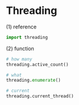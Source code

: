 # Threading

(1) reference
```python
import threading
```
(2) function
```python
# how many
threading.active_count()

# what
threading.enumerate()

# current
threading.current_thread()
```
